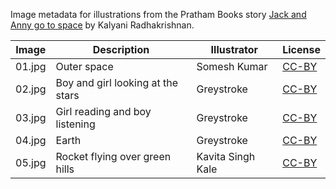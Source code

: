 Image metadata for illustrations from the Pratham Books story [Jack and Anny go to space](https://storyweaver.org.in/stories/4069-jack-and-anny-go-to-space) by Kalyani Radhakrishnan.

Image | Description | Illustrator | License
----- | ----------- | ----------- | -------
01.jpg | Outer space | Somesh Kumar | [CC-BY](https://creativecommons.org/licenses/by/4.0/)
02.jpg | Boy and girl looking at the stars | Greystroke | [CC-BY](https://creativecommons.org/licenses/by/4.0/)
03.jpg | Girl reading and boy listening | Greystroke | [CC-BY](https://creativecommons.org/licenses/by/4.0/)
04.jpg | Earth | Greystroke | [CC-BY](https://creativecommons.org/licenses/by/4.0/)
05.jpg | Rocket flying over green hills | Kavita Singh Kale | [CC-BY](https://creativecommons.org/licenses/by/4.0/)
